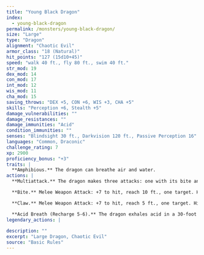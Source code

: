 ```yaml
---
title: "Young Black Dragon"
index:
  - young-black-dragon
permalink: /monsters/young-black-dragon/
size: "Large"
type: "Dragon"
alignment: "Chaotic Evil"
armor_class: "18 (Natural)"
hit_points: "127 (15d10+45)"
speed: "walk 40 ft., fly 80 ft., swim 40 ft."
str_mod: 19
dex_mod: 14
con_mod: 17
int_mod: 12
wis_mod: 11
cha_mod: 15
saving_throws: "DEX +5, CON +6, WIS +3, CHA +5"
skills: "Perception +6, Stealth +5"
damage_vulnerabilities: ""
damage_resistances: ""
damage_immunities: "Acid"
condition_immunities: ""
senses: "Blindsight 30 ft., Darkvision 120 ft., Passive Perception 16"
languages: "Common, Draconic"
challenge_rating: 7
xp: 2900
proficiency_bonus: "+3"
traits: |
  **Amphibious.** The dragon can breathe air and water.
actions: |
  **Multiattack.** The dragon makes three attacks: one with its bite and two with its claws.

  **Bite.** Melee Weapon Attack: +7 to hit, reach 10 ft., one target. Hit: 15 (2d10 + 4) piercing damage plus 4 (1d8) acid damage.

  **Claw.** Melee Weapon Attack: +7 to hit, reach 5 ft., one target. Hit: 11 (2d6 + 4) slashing damage.

  **Acid Breath (Recharge 5-6).** The dragon exhales acid in a 30-foot line that is 5 feet wide. Each creature in that line must make a DC 14 Dexterity saving throw, taking 49 (11d8) acid damage on a failed save, or half as much damage on a successful one.  
legendary_actions: |
  
description: ""
excerpt: "Large Dragon, Chaotic Evil"
source: "Basic Rules"
---
```

